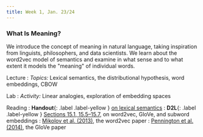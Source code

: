 ```yaml
---
title: Week 1, Jan. 23/24
---
```


### What Is Meaning?

We introduce the concept of meaning in natural language, taking inspiration from linguists, philosophers, and data scientists. We learn about the word2vec model of semantics and examine in what sense and to what extent it models the "meaning" of individual words.

Lecture
: *Topics:* Lexical semantics, the distributional hypothesis, word embeddings, CBOW

Lab
: *Activity:* Linear analogies, exploration of embedding spaces

<!--
Lecture
: [Slides](https://drive.google.com/file/d/1w6hHItHkn3R7QI1AiN9500J5cSRdOCTT/view?usp=share_link), 
[Zoom Recording](https://nyu.zoom.us/rec/share/6CGMe6KzGdXMsh2vN0_0o8pAi3inExMjoA38xgWQEI8RYR1BdEKzGrnu9hnxFk8S.HQiIXcuZe6JCU0th?startTime=1674572102000)

Lab
: [Colab Notebook](https://colab.research.google.com/drive/1ehOgBO1iqIITO5T1w5SN5ExhPPs-nSrR?usp=sharing),
[Zoom Recording](https://nyu.zoom.us/rec/share/uoPqYrtBEgIO8ihJqpaat0xKCCGJ2yHYqVJw5ayYDsZFxdthEpfWzog2_Gxbcur-.77NL8dp_0H7QQl-L)
-->

Reading
: **Handout**{: .label .label-yellow } [on lexical semantics](https://drive.google.com/file/d/1cot4iIwgIrQjC8jGYbhM4SnnHSB2oaRQ/view?usp=drive_link)
: **D2L**{: .label .label-yellow } [Sections 15.1, 15.5–15.7](https://d2l.ai/chapter_natural-language-processing-pretraining/word2vec.html), on word2vec, GloVe, and subword embeddings
: [Mikolov et al. (2013)](https://arxiv.org/abs/1301.3781), the word2vec paper
: [Pennington et al. (2014)](https://nlp.stanford.edu/pubs/glove.pdf), the GloVe paper